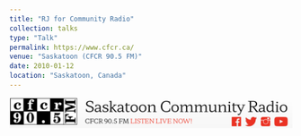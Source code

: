 ```yaml
---
title: "RJ for Community Radio"
collection: talks
type: "Talk"
permalink: https://www.cfcr.ca/
venue: "Saskatoon (CFCR 90.5 FM)"
date: 2010-01-12
location: "Saskatoon, Canada"
---
```


<img width="520" alt="image" src="https://github.com/Rachita028/Rachita028.github.io/blob/master/images/cfcr.jpg">
